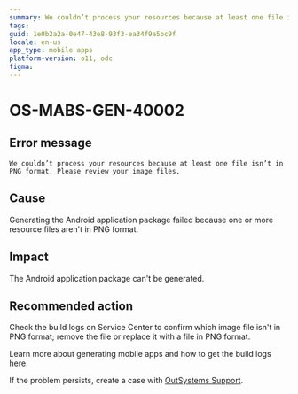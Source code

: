 ```yaml
---
summary: We couldn’t process your resources because at least one file isn’t in PNG format. Please review your image files.
tags:
guid: 1e0b2a2a-0e47-43e8-93f3-ea34f9a5bc9f
locale: en-us
app_type: mobile apps
platform-version: o11, odc
figma:
---
```


# OS-MABS-GEN-40002

## Error message

`We couldn’t process your resources because at least one file isn’t in PNG format. Please review your image files.`

## Cause

Generating the Android application package failed because one or more resource files aren't in PNG format.

## Impact

The Android application package can't be generated.

## Recommended action

Check the build logs on Service Center to confirm which image file isn't in PNG format; remove the file or replace it with a file in PNG format.

Learn more about generating mobile apps and how to get the build logs [here](https://success.outsystems.com/Documentation/11/Delivering_Mobile_Apps/Generate_and_Distribute_Your_Mobile_App#download-mobile-app-build-logs).

If the problem persists, create a case with [OutSystems Support](https://www.outsystems.com/support/portal/open-support-case?ErrorCode=OS-MABS-GEN-40002
).
